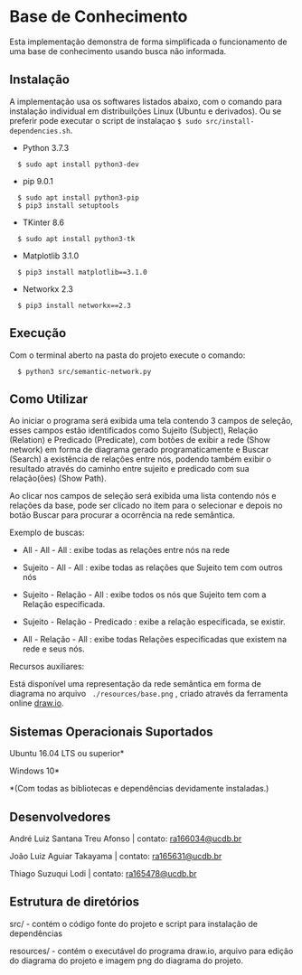 # Base de Conhecimento

Esta implementação demonstra de forma simplificada o funcionamento de uma base de conhecimento usando busca não informada.


## Instalação

A implementação usa os softwares listados abaixo, com o comando para instalação individual em distribuilções Linux (Ubuntu e derivados). Ou se preferir pode executar o script de instalaçao ``` $ sudo src/install-dependencies.sh ```.

- Python 3.7.3

```
  $ sudo apt install python3-dev
```

- pip 9.0.1

```
  $ sudo apt install python3-pip
  $ pip3 install setuptools
```

- TKinter 8.6

```
  $ sudo apt install python3-tk
```

- Matplotlib 3.1.0

```
  $ pip3 install matplotlib==3.1.0
```

- Networkx 2.3

```
  $ pip3 install networkx==2.3
```


## Execução

Com o terminal aberto na pasta do projeto execute o comando:

```
  $ python3 src/semantic-network.py
```


## Como Utilizar

Ao iniciar o programa será exibida uma tela contendo 3 campos de seleção, esses campos estão identificados como Sujeito (Subject), Relação (Relation) e Predicado (Predicate), com botões de exibir a rede (Show network) em forma de diagrama gerado programaticamente e Buscar (Search) a existência de relações entre nós, podendo também exibir o resultado através do caminho entre sujeito e predicado com sua relação(ões) (Show Path).

Ao clicar nos campos de seleção será exibida uma lista contendo nós e relações da base, pode ser clicado no item para o selecionar e depois no botão Buscar para procurar a ocorrência na rede semântica.

Exemplo de buscas:

- All - All - All : exibe todas as relações entre nós na rede

- Sujeito - All - All : exibe todas as relações que Sujeito tem com outros nós

- Sujeito - Relação - All : exibe todos os nós que Sujeito tem com a Relação especificada.

- Sujeito - Relação - Predicado : exibe a relação especificada, se existir.

- All - Relação - All : exibe todas Relações especificadas que existem na rede e seus nós.

Recursos auxiliares:

Está disponível uma representação da rede semântica em forma de diagrama no arquivo ``` ./resources/base.png``` , criado através da ferramenta online [draw.io](https://www.draw.io/).


## Sistemas Operacionais Suportados

Ubuntu 16.04 LTS ou superior*

Windows 10*

*(Com todas as bibliotecas e dependências devidamente instaladas.)


## Desenvolvedores

André Luiz Santana Treu Afonso | contato: ra166034@ucdb.br

João Luiz Aguiar Takayama | contato: ra165631@ucdb.br

Thiago Suzuqui Lodi | contato: ra165478@ucdb.br

## Estrutura de diretórios

src/ - contém o código fonte do projeto e script para instalação de dependências

resources/ - contém o executável do programa draw.io, arquivo para edição do diagrama do projeto e imagem png do diagrama do projeto.